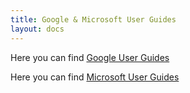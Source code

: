 ```yaml
---
title: Google & Microsoft User Guides
layout: docs
---
```


Here you can find [Google User Guides](https://support.google.com/a/users/answer/10197229?visit_id=638188023327889232-91324800&hl=en&rd=1) 

Here you can find [Microsoft User Guides](https://learn.microsoft.com/en-us/microsoft-365/?view=o365-worldwide) 

